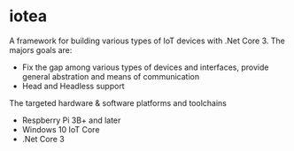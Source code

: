 # iotea
A framework for building various types of IoT devices with .Net Core 3. The majors goals are:

* Fix the gap among various types of devices and interfaces, provide general abstration and means of communication
* Head and Headless support


The targeted hardware & software platforms and toolchains
* Respberry Pi 3B+ and later
* Windows 10 IoT Core
* .Net Core 3


